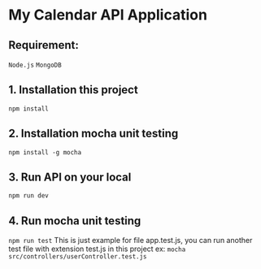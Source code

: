 # My Calendar API Application

## Requirement:
```Node.js```
```MongoDB```

## 1. Installation this project
```npm install```

## 2. Installation mocha unit testing
```npm install -g mocha```

## 3. Run API on your local
```npm run dev```

## 4. Run mocha unit testing
```npm run test```
This is just example for file app.test.js, you can run another test file with extension test.js in this project
ex: ```mocha src/controllers/userController.test.js```